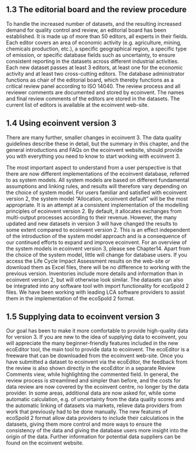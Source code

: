 ## 1.3 The editorial board and the review procedure

To handle the increased number of datasets, and the resulting increased demand for quality control and review, an
editorial board has been established. It is made up of more than 50 editors, all experts in their fields. Each editor
covers an area of economic activity (e.g. agriculture, mining, chemicals production, etc.), a specific geographical
region, a specific type of emission, or specific database fields such as uncertainty, to ensure consistent reporting in
the datasets across different industrial activities. Each new dataset passes at least 3 editors, at least one for the
economic activity and at least two cross-cutting editors. The database administrator functions as chair of the editorial
board, which thereby functions as a critical review panel according to ISO 14040. The review process and all reviewer
comments are documented and stored by ecoinvent. The names and final review comments of the editors are stored in the
datasets. The current list of editors is available at the ecoinvent web-site.

## 1.4 Using ecoinvent version 3

There are many further, smaller changes in ecoinvent 3. The data quality guidelines describe these in detail, but the
summary in this chapter, and the general introductions and FAQs on the ecoinvent website, should provide you with
everything you need to know to start working with ecoinvent 3.

The most important aspect to understand from a user perspective is that there are now different implementations of the
ecoinvent database, referred to as system models. All system models are based on different fundamental assumptions and
linking rules, and results will therefore vary depending on the choice of system model. For users familiar and satisfied
with ecoinvent version 2, the system model “Allocation, ecoinvent default” will be the most appropriate. It is an
attempt at a consistent implementation of the modelling principles of ecoinvent version 2. By default, it allocates
exchanges from multi-output processes according to their revenue. However, the many updated and new datasets in version
3 will have changed the results to some extent compared to ecoinvent version 2. This is an effect independent of the
introduction of the system model approach and is a consequence of our continued efforts to expand and improve ecoinvent. For an overview of the system models in ecoinvent
version 3, please see Chapter14.
Apart from the choice of the system model, little will change for database users. If you access the Life Cycle Impact
Assessment results on the web-site or download them as Excel files, there will be no difference to working with the
previous version. Inventories include more details and information than in ecoinvent version 2, but will otherwise look
similar. The datasets can also be integrated into any software tool with import functionality for ecoSpold 2 files. We
have been working with leading LCA software providers to assist them in the implementation of the ecoSpold 2 format.

## 1.5 Supplying data to ecoinvent version 3

Our goal has been to make it more comfortable to provide high-quality data for version 3. If you are new to the idea of
supplying data to ecoinvent, you will appreciate the many beginner-friendly features included in the new ecoEditor
tool, the main tool to provide data to ecoinvent. The ecoEditor is a freeware that can be downloaded from the ecoinvent
web-site. Once you have submitted a dataset to ecoinvent via the ecoEditor, the feedback from the review is also shown
directly in the ecoEditor in a separate Review Comments view, while highlighting the commented field. In general, the
review process is streamlined and simpler than before, and the costs for data review are now covered by the ecoinvent
centre, no longer by the data provider. In some areas, additional data are now asked for, while some automatic
calculation, e.g. of uncertainty from the data quality scores and the automatic linking of datasets via markets, relieve
data providers from work that previously had to be done manually. The new features of ecoSpold 2 format allow data
providers to include their calculations in the datasets, giving them more control and more ways to ensure the
consistency of the data and giving the database users more insight into the origin of the data. Further information for
potential data suppliers can be found on the ecoinvent website.

